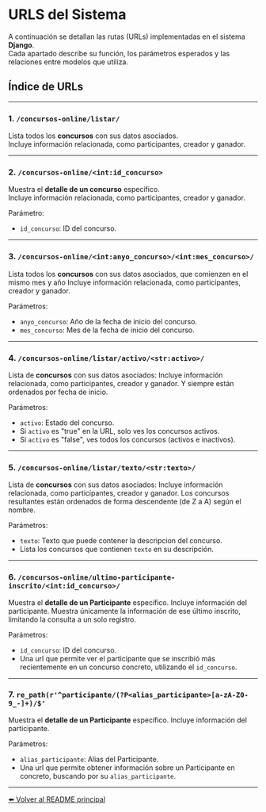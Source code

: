 # URLS del Sistema

A continuación se detallan las rutas (URLs) implementadas en el sistema **Django**.  
Cada apartado describe su función, los parámetros esperados y las relaciones entre modelos que utiliza.

## Índice de URLs

---

### 1. `/concursos-online/listar/`
Lista todos los **concursos** con sus datos asociados.  
Incluye información relacionada, como participantes, creador y ganador.

---

### 2. `/concursos-online/<int:id_concurso>`
Muestra el **detalle de un concurso** específico.  
Incluye información relacionada, como participantes, creador y ganador.

Parámetro:  

- `id_concurso`: ID del concurso.  

---

### 3. `/concursos-online/<int:anyo_concurso>/<int:mes_concurso>/`
Lista todos los **concursos** con sus datos asociados, que comienzen en el mismo mes y año
Incluye información relacionada, como participantes, creador y ganador.

Parámetros:  

- `anyo_concurso`: Año de la fecha de inicio del concurso.
- `mes_concurso`: Mes de la fecha de inicio del concurso.  

---

### 4. `/concursos-online/listar/activo/<str:activo>/`
Lista de **concursos** con sus datos asociados:
Incluye información relacionada, como participantes, creador y ganador.
Y siempre están ordenados por fecha de inicio. 

Parámetros:  

- `activo`: Estado del concurso.  
- Si `activo` es "true" en la URL, solo ves los concursos activos.  
- Si `activo` es "false", ves todos los concursos (activos e inactivos).  

---

### 5. `/concursos-online/listar/texto/<str:texto>/`
Lista de **concursos** con sus datos asociados:
Incluye información relacionada, como participantes, creador y ganador.
Los concursos resultantes están ordenados de forma descendente (de Z a A) según el nombre.

Parámetros:

- `texto`: Texto que puede contener la descripcion del concurso.  
- Lista los concursos que contienen `texto` en su descripción.    

---

### 6. `/concursos-online/ultimo-participante-inscrito/<int:id_concurso>/`
Muestra el **detalle de un Participante** específico. 
Incluye información del participante.
Muestra únicamente la información de ese último inscrito, limitando la consulta a un solo registro.

Parámetros:

- `id_concurso`: ID del concurso.  
- Una url que permite ver el participante que se inscribió más recientemente en un concurso concreto, utilizando el `id_concurso`.  

---

### 7. `re_path(r'^participante/(?P<alias_participante>[a-zA-Z0-9_-]+)/$'`
Muestra el **detalle de un Participante** específico. 
Incluye información del participante.

Parámetros:

- `alias_participante`: Alias del Participante.  
- Una url que permite obtener información sobre un Participante en concreto, buscando por su `alias_participante`.   

---

[⬅️ Volver al README principal](../README.md)